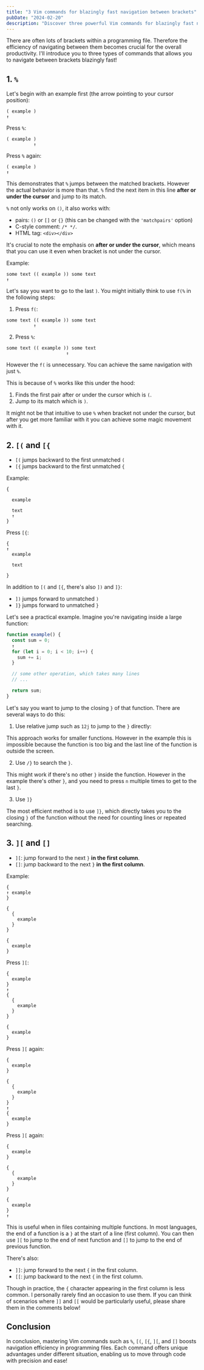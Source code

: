 ```yaml
---
title: "3 Vim commands for blazingly fast navigation between brackets"
pubDate: "2024-02-20"
description: "Discover three powerful Vim commands for blazingly fast navigation between brackets in your code. Enhance your coding efficiency with %, [(, [{, ][, and [] for unmatched precision in large files and complex structures. Perfect for developers looking to streamline their workflow and boost productivity."
---
```


There are often lots of brackets within a programming file. Therefore the efficiency of navigating between them becomes crucial for the overall productivity. I'll introduce you to three types of commands that allows you to navigate between brackets blazingly fast!

## 1. `%`

Let's begin with an example first (the arrow pointing to your cursor position):

```plaintext
( example )
↑
```

Press `%`:

```plaintext
( example )
          ↑
```

Press `%` again:

```plaintext
( example )
↑
```

This demonstrates that `%` jumps between the matched brackets. However the actual behavior is more than that. `%` find the next item in this line **after or under the cursor** and jump to its match.

`%` not only works on `()`, it also works with:
- pairs: `()` or `[]` or `{}` (this can be changed with the `'matchpairs'` option)
- C-style comment: `/* */`.
- HTML tag: `<div></div>`

It's crucial to note the emphasis on **after or under the cursor**, which means that you can use it even when bracket is not under the cursor.

Example:

```plaintext
some text (( example )) some text
↑
```

Let's say you want to go to the last `)`. You might initially think to use `f(%` in the following steps:

1. Press `f(`:

```plaintext
some text (( example )) some text
          ↑
```

2. Press `%`:
```plaintext
some text (( example )) some text
                      ↑
```

However the `f(` is unnecessary. You can achieve the same navigation with just `%`.

This is because of `%` works like this under the hood:
1. Finds the first pair after or under the cursor which is `(`.
2. Jump to its match which is `)`.

It might not be that intuitive to use `%` when bracket not under the cursor, but after you get more familiar with it you can achieve some magic movement with it. 

## 2. `[(` and `[{`

- `[(` jumps backward to the first unmatched `(`
- `[{` jumps backward to the first unmatched `{`

Example:

```plaintext
{

  example

  text
  ↑
}
```

Press `[{`:

```plaintext
{
↑
  example
  
  text

}
```

In addition to `[(` and `[{`, there's also `])` and `]}`:

- `])` jumps forward to unmatched `)`
- `]}` jumps forward to unmatched `}`

Let's see a practical example. Imagine you're navigating inside a large function:


```javascript
function example() {
  const sum = 0;
  ↑ 
  for (let i = 0; i < 10; i++) {
    sum += i;
  }

  // some other operation, which takes many lines
  // ...

  return sum;
}
```

Let's say you want to jump to the closing `}` of that function. There are several ways to do this:

1. Use relative jump such as `12j` to jump to the `}` directly:

This approach works for smaller functions. However in the example this is impossible because the function is too big and the last line of the function is outside the screen.

2. Use `/}` to search the `}`.

This might work if there's no other `}` inside the function. However in the example there's other `}`, and you need to press `n` multiple times to get to the last `}`.

3. Use `]}`

The most efficient method is to use `]}`, which directly takes you to the closing `}` of the function without the need for counting lines or repeated searching.

## 3. `][` and `[]`

- `][`: jump forward to the next `}` **in the first column**.
- `[]`: jump backward to the next `}` **in the first column**.

Example:

```plaintext
{
↑ example
}

{
  {
    example
  }
}

{
  example
}
```

Press `][`:

```plaintext
{
  example
}
↑
{
  {
    example
  }
}

{
  example
}
```

Press `][` again:

```plaintext
{
  example
}

{
  {
    example
  }
}
↑
{
  example
}
```

Press `][` again:

```plaintext
{
  example
}

{
  {
    example
  }
}

{
  example
}
↑
```

This is useful when in files containing multiple functions. In most languages, the end of a function is a `}` at the start of a line (first column). You can then use `][` to jump to the end of next function and `[]` to jump to the end of previous function.

There's also:

- `]]`: jump forward to the next `{` in the first column.
- `[[`: jump backward to the next `{` in the first column.

Though in practice, the `{` character appearing in the first column is less common. I personally rarely find an occasion to use them. If you can think of scenarios where `]]` and `[[` would be particularly useful, please share them in the comments below!

## Conclusion

In conclusion, mastering Vim commands such as `%`, `[(`, `[{`, `][`, and `[]` boosts navigation efficiency in programming files. Each command offers unique advantages under different situation, enabling us to move through code with precision and ease!
